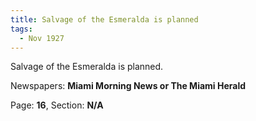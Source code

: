 ```yaml
---  
title: Salvage of the Esmeralda is planned  
tags:  
  - Nov 1927  
---  
```

  
Salvage of the Esmeralda is planned.  
  
Newspapers: **Miami Morning News or The Miami Herald**  
  
Page: **16**, Section: **N/A** 
